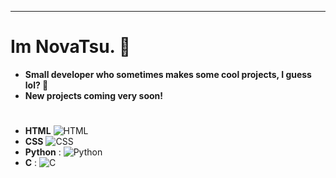 ---
# Im NovaTsu. 👋
- **Small developer who sometimes makes some cool projects, I guess lol? 🦧**
- **New projects coming very soon!**
#
- **HTML** ![HTML](https://img.shields.io/badge/HTML-E34F26?style=flat&logo=html5&logoColor=white)
- **CSS** ![CSS](https://img.shields.io/badge/CSS-1572B6?style=flat&logo=css3&logoColor=white)
- **Python** : ![Python](https://img.shields.io/badge/Python-3776AB?style=flat&logo=python&logoColor=white)
- **C** : ![C](https://img.shields.io/badge/C-A8B9CC?style=flat&logo=c&logoColor=white)
